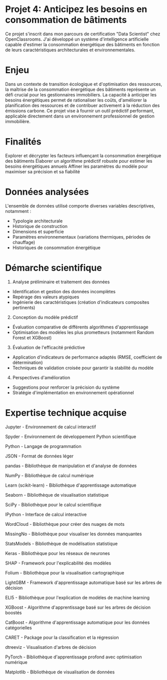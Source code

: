 # Projet 4: Anticipez les besoins en consommation de bâtiments

Ce projet s'inscrit dans mon parcours de certification "Data Scientist" chez OpenClassrooms. J'ai développé un système d'intelligence artificielle capable d'estimer la consommation énergétique des bâtiments en fonction de leurs caractéristiques architecturales et environnementales.

# Enjeu

Dans un contexte de transition écologique et d'optimisation des ressources, la maîtrise de la consommation énergétique des bâtiments représente un défi crucial pour les gestionnaires immobiliers.
La capacité à anticiper les besoins énergétiques permet de rationaliser les coûts, d'améliorer la planification des ressources et de contribuer activement à la réduction des émissions carbone.
Ce projet vise à fournir un outil prédictif performant, applicable directement dans un environnement professionnel de gestion immobilière.

# Finalités

Explorer et décrypter les facteurs influençant la consommation énergétique des bâtiments
Élaborer un algorithme prédictif robuste pour estimer les besoins énergétiques annuels
Affiner les paramètres du modèle pour maximiser sa précision et sa fiabilité

# Données analysées

L'ensemble de données utilisé comporte diverses variables descriptives, notamment :

- Typologie architecturale
- Historique de construction
- Dimensions et superficie
- Paramètres environnementaux (variations thermiques, périodes de chauffage)
- Historiques de consommation énergétique

# Démarche scientifique

1. Analyse préliminaire et traitement des données

- Identification et gestion des données incomplètes
- Repérage des valeurs atypiques
- Ingénierie des caractéristiques (création d'indicateurs composites pertinents)


2. Conception du modèle prédictif

- Évaluation comparative de différents algorithmes d'apprentissage
- Optimisation des modèles les plus prometteurs (notamment Random Forest et XGBoost)


3. Évaluation de l'efficacité prédictive

- Application d'indicateurs de performance adaptés (RMSE, coefficient de détermination)
- Techniques de validation croisée pour garantir la stabilité du modèle


4. Perspectives d'amélioration

- Suggestions pour renforcer la précision du système
- Stratégie d'implémentation en environnement opérationnel

# Expertise technique acquise

Jupyter - Environnement de calcul interactif

Spyder - Environnement de développement Python scientifique

Python - Langage de programmation

JSON - Format de données léger

pandas - Bibliothèque de manipulation et d'analyse de données

NumPy - Bibliothèque de calcul numérique

Learn (scikit-learn) - Bibliothèque d'apprentissage automatique

Seaborn - Bibliothèque de visualisation statistique

SciPy - Bibliothèque pour le calcul scientifique

IPython - Interface de calcul interactive

WordCloud - Bibliothèque pour créer des nuages de mots

MissingNo - Bibliothèque pour visualiser les données manquantes

StatsModels - Bibliothèque de modélisation statistique

Keras - Bibliothèque pour les réseaux de neurones

SHAP - Framework pour l'explicabilité des modèles

Folium - Bibliothèque pour la visualisation cartographique

LightGBM - Framework d'apprentissage automatique basé sur les arbres de décision

ELI5 - Bibliothèque pour l'explication de modèles de machine learning

XGBoost - Algorithme d'apprentissage basé sur les arbres de décision boostés

CatBoost - Algorithme d'apprentissage automatique pour les données catégorielles

CARET - Package pour la classification et la régression

dtreeviz - Visualisation d'arbres de décision

PyTorch - Bibliothèque d'apprentissage profond avec optimisation numérique

Matplotlib - Bibliothèque de visualisation de données
